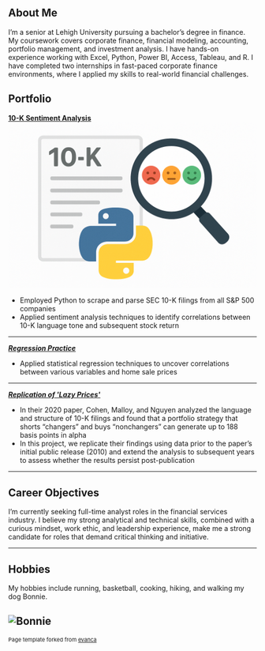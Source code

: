 ## About Me

I’m a senior at Lehigh University pursuing a bachelor’s degree in finance. My coursework covers corporate finance, financial modeling, accounting, portfolio management, and investment analysis. I have hands-on experience working with Excel, Python, Power BI, Access, Tableau, and R. I have completed two internships in fast-paced corporate finance environments, where I applied my skills to real-world financial challenges.


## Portfolio

**[10-K Sentiment Analysis](/portfolio/report.md)**
[![10-K Icon](/images/10k.png)](/portfolio/report.md) 




- Employed Python to scrape and parse SEC 10-K filings from all S&P 500 companies
- Applied sentiment analysis techniques to identify correlations between 10-K language tone and
subsequent stock return

---

_**[Regression Practice](/portfolio/regression.md)**_

- Applied statistical regression techniques to uncover correlations between various variables and home sale prices

---

_**[Replication of 'Lazy Prices'](/portfolio/README-2.md)**_

- In their 2020 paper, Cohen, Malloy, and Nguyen analyzed the language and structure of 10-K filings and found that a portfolio strategy that shorts “changers” and buys  “nonchangers” can generate up to 188 basis points in alpha
- In this project, we replicate their findings using data prior to the paper’s initial public release (2010) and extend the analysis to subsequent years to assess whether the results persist post-publication

---


## Career Objectives

I’m currently seeking full-time analyst roles in the financial services industry. I believe my strong analytical and technical skills, combined with a curious mindset, work ethic, and leadership experience, make me a strong candidate for roles that demand critical thinking and initiative.

---

## Hobbies

My hobbies include running, basketball, cooking, hiking, and walking my dog Bonnie.

![Bonnie](https://upload.wikimedia.org/wikipedia/commons/b/b1/Bonnie_Schnoodle_Piotrowski.jpg)
---
<p style="font-size:11px">Page template forked from <a href="https://github.com/evanca/quick-portfolio">evanca</a></p>
<!-- Remove above link if you don't want to attibute -->
